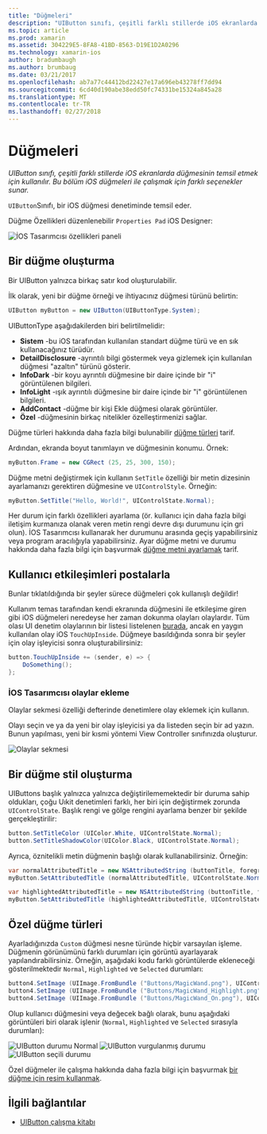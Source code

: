 ```yaml
---
title: "Düğmeleri"
description: "UIButton sınıfı, çeşitli farklı stillerde iOS ekranlarda düğmesinin temsil etmek için kullanılır. Bu bölüm iOS düğmeleri ile çalışmak için farklı seçenekler sunar."
ms.topic: article
ms.prod: xamarin
ms.assetid: 304229E5-8FA8-41BD-8563-D19E1D2A0296
ms.technology: xamarin-ios
author: bradumbaugh
ms.author: brumbaug
ms.date: 03/21/2017
ms.openlocfilehash: ab7a77c44412bd22427e17a696eb43278ff7dd94
ms.sourcegitcommit: 6cd40d190abe38edd50fc74331be15324a845a28
ms.translationtype: MT
ms.contentlocale: tr-TR
ms.lasthandoff: 02/27/2018
---
```

# <a name="buttons"></a>Düğmeleri

_UIButton sınıfı, çeşitli farklı stillerde iOS ekranlarda düğmesinin temsil etmek için kullanılır. Bu bölüm iOS düğmeleri ile çalışmak için farklı seçenekler sunar._

`UIButton`Sınıfı, bir iOS düğmesi denetiminde temsil eder. 

Düğme Özellikleri düzenlenebilir `Properties Pad` iOS Designer:


![](buttons-images/properties.png "İOS Tasarımcısı özellikleri paneli")

## <a name="creating-a-button"></a>Bir düğme oluşturma

Bir UIButton yalnızca birkaç satır kod oluşturulabilir.

İlk olarak, yeni bir düğme örneği ve ihtiyacınız düğmesi türünü belirtin:

```csharp
UIButton myButton = new UIButton(UIButtonType.System);
```

UIButtonType aşağıdakilerden biri belirtilmelidir:

- **Sistem** -bu iOS tarafından kullanılan standart düğme türü ve en sık kullanacağınız türüdür.
- **DetailDisclosure** -ayrıntılı bilgi göstermek veya gizlemek için kullanılan düğmesi "azaltın" türünü gösterir.
- **InfoDark** -bir koyu ayrıntılı düğmesine bir daire içinde bir "i" görüntülenen bilgileri.
- **InfoLight** -ışık ayrıntılı düğmesine bir daire içinde bir "i" görüntülenen bilgileri.
- **AddContact** -düğme bir kişi Ekle düğmesi olarak görüntüler.
- **Özel** -düğmesinin birkaç nitelikler özelleştirmenizi sağlar.

Düğme türleri hakkında daha fazla bilgi bulunabilir [düğme türleri](https://developer.xamarin.com/recipes/ios/standard_controls/buttons/create_different_types_of_buttons/) tarif.

Ardından, ekranda boyut tanımlayın ve düğmesinin konumu. Örnek:

```csharp
myButton.Frame = new CGRect (25, 25, 300, 150);
```

Düğme metni değiştirmek için kullanın `SetTitle` özelliği bir metin dizesinin ayarlamanızı gerektiren düğmesine ve `UIControlStyle`. Örneğin:

```csharp
myButton.SetTitle("Hello, World!", UIControlState.Normal);
```

Her durum için farklı özellikleri ayarlama (ör. kullanıcı için daha fazla bilgi iletişim kurmanıza olanak veren metin rengi devre dışı durumunu için gri olun). İOS Tasarımcısı kullanarak her durumunu arasında geçiş yapabilirsiniz veya program aracılığıyla yapabilirsiniz. Ayar düğme metni ve durumu hakkında daha fazla bilgi için başvurmak [düğme metni ayarlamak](https://developer.xamarin.com/recipes/ios/standard_controls/buttons/set_button_text/) tarif.

## <a name="dealing-with-user-interactions"></a>Kullanıcı etkileşimleri postalarla


Bunlar tıklatıldığında bir şeyler sürece düğmeleri çok kullanışlı değildir! 

Kullanım temas tarafından kendi ekranında düğmesini ile etkileşime giren gibi iOS düğmeleri neredeyse her zaman dokunma olayları olaylardır. Tüm olası UI denetim olaylarının bir listesi listelenen [burada](https://developer.apple.com/documentation/uikit/uicontrolevents), ancak en yaygın kullanılan olay iOS `TouchUpInside`. Düğmeye basıldığında sonra bir şeyler için olay işleyicisi sonra oluşturabilirsiniz:


```csharp
button.TouchUpInside += (sender, e) => {
    DoSomething();
};
```

### <a name="adding-events-in-the-ios-designer"></a>İOS Tasarımcısı olaylar ekleme
 
Olaylar sekmesi özelliği defterinde denetimlere olay eklemek için kullanın.

Olayı seçin ve ya da yeni bir olay işleyicisi ya da listeden seçin bir ad yazın. Bunun yapılması, yeni bir kısmi yöntemi View Controller sınıfınızda oluşturur.

![Olaylar sekmesi](buttons-images/image1.png)

## <a name="styling-a-button"></a>Bir düğme stil oluşturma

UIButtons başlık yalnızca yalnızca değiştirilememektedir bir duruma sahip oldukları, çoğu Uıkit denetimleri farklı, her biri için değiştirmek zorunda `UIControlState`. Başlık rengi ve gölge rengini ayarlama benzer bir şekilde gerçekleştirilir:

```csharp
button.SetTitleColor (UIColor.White, UIControlState.Normal);
button.SetTitleShadowColor(UIColor.Black, UIControlState.Normal);
```

Ayrıca, öznitelikli metin düğmenin başlığı olarak kullanabilirsiniz. Örneğin:

```csharp
var normalAttributedTitle = new NSAttributedString (buttonTitle, foregroundColor: UIColor.Blue, strikethroughStyle: NSUnderlineStyle.Single);
myButton.SetAttributedTitle (normalAttributedTitle, UIControlState.Normal);

var highlightedAttributedTitle = new NSAttributedString (buttonTitle, foregroundColor: UIColor.Green, strikethroughStyle: NSUnderlineStyle.Thick);
myButton.SetAttributedTitle (highlightedAttributedTitle, UIControlState.Highlighted);
```

## <a name="custom-button-types"></a>Özel düğme türleri


Ayarladığınızda `Custom` düğmesi nesne türünde hiçbir varsayılan işleme. Düğmenin görünümünü farklı durumları için görüntü ayarlayarak yapılandırabilirsiniz. Örneğin, aşağıdaki kodu farklı görüntülerde ekleneceği gösterilmektedir `Normal`, `Highlighted` ve `Selected` durumları:


```csharp
button4.SetImage (UIImage.FromBundle ("Buttons/MagicWand.png"), UIControlState.Normal);
button4.SetImage (UIImage.FromBundle ("Buttons/MagicWand_Highlight.png"), UIControlState.Highlighted);
button4.SetImage (UIImage.FromBundle ("Buttons/MagicWand_On.png"), UIControlState.Selected);
```


Olup kullanıcı düğmesini veya değecek bağlı olarak, bunu aşağıdaki görüntüleri biri olarak işlenir (`Normal`, `Highlighted` ve `Selected` sırasıyla durumları):


![](buttons-images/image22.png "UIButton durumu Normal")
![](buttons-images/image23.png "UIButton vurgulanmış durumu")
![](buttons-images/image24.png "UIButton seçili durumu")

Özel düğmeler ile çalışma hakkında daha fazla bilgi için başvurmak [bir düğme için resim kullanmak](https://developer.xamarin.com/recipes/ios/standard_controls/buttons/use_an_image_for_a_button/).


## <a name="related-links"></a>İlgili bağlantılar

- [UIButton çalışma kitabı](https://developer.xamarin.com/workbooks/ios/user-interface/UIbutton/uibutton.workbook)
